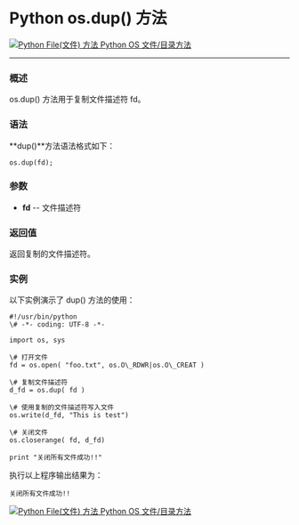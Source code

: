 Python os.dup() 方法
==================

 [![Python File(文件) 方法](../images/up.gif) Python OS 文件/目录方法](os-file-methods.html)

* * *

### 概述

os.dup() 方法用于复制文件描述符 fd。

### 语法

**dup()**方法语法格式如下：
```
os.dup(fd);
```
### 参数

*   **fd** \-\- 文件描述符
    

### 返回值

返回复制的文件描述符。

### 实例

以下实例演示了 dup() 方法的使用：
```
#!/usr/bin/python
\# -*- coding: UTF-8 -*-

import os, sys

\# 打开文件
fd = os.open( "foo.txt", os.O\_RDWR|os.O\_CREAT )

\# 复制文件描述符
d_fd = os.dup( fd )

\# 使用复制的文件描述符写入文件
os.write(d_fd, "This is test")

\# 关闭文件
os.closerange( fd, d_fd)

print "关闭所有文件成功!!"
```
执行以上程序输出结果为：
```
关闭所有文件成功!!
```
 [![Python File(文件) 方法](../images/up.gif) Python OS 文件/目录方法](os-file-methods.html)